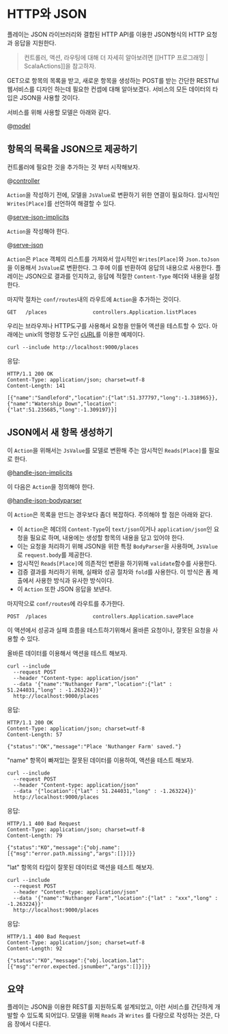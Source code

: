 <!--- Copyright (C) 2009-2015 Typesafe Inc. <http://www.typesafe.com> -->
# HTTP와 JSON

플레이는 JSON 라이브러리와 결합된 HTTP API를 이용한 JSON형식의 HTTP 요청과 응답을 지원한다.

> 컨트롤러, 액션, 라우팅에 대해 더 자세히 알아보려면 [[HTTP 프로그래밍 | ScalaActions]]을 참고하자.

GET으로 항목의 목록을 받고, 새로운 항목을 생성하는 POST를 받는 간단한 RESTful 웹서비스를 디자인 하는데 필요한 컨셉에 대해 알아보겠다. 서비스의 모든 데이터의 타입은 JSON을 사용할 것이다.

서비스를 위해 사용할 모델은 아래와 같다.

@[model](code/ScalaJsonHttpSpec.scala)

## 항목의 목록을 JSON으로 제공하기

컨트롤러에 필요한 것을 추가하는 것 부터 시작해보자.

@[controller](code/ScalaJsonHttpSpec.scala)

`Action`을 작성하기 전에, 모델을 `JsValue`로 변환하기 위한 연결이 필요하다. 암시적인 `Writes[Place]`를 선언하여 해결할 수 있다.

@[serve-json-implicits](code/ScalaJsonHttpSpec.scala)

`Action`을 작성해야 한다.

@[serve-json](code/ScalaJsonHttpSpec.scala)

`Action`은 `Place` 객체의 리스트를 가져와서 암시적인 `Writes[Place]`와 `Json.toJson`을 이용해서 `JsValue`로 변환한다. 그 후에 이를 반환하여 응답의 내용으로 사용한다. 플레이는 JSON으로 결과를 인지하고, 응답에 적절한 `Content-Type` 헤더와 내용을 설정한다.

마지막 절차는 `conf/routes`내의 라우트에 `Action`을 추가하는 것이다.

```
GET   /places               controllers.Application.listPlaces
```

우리는 브라우져나 HTTP도구를 사용해서 요청을 만들어 액션을 테스트할 수 있다. 아래에는 unix의 명령창 도구인 [cURL](http://curl.haxx.se/)를 이용한 예제이다.

```
curl --include http://localhost:9000/places
```

응답:

```
HTTP/1.1 200 OK
Content-Type: application/json; charset=utf-8
Content-Length: 141

[{"name":"Sandleford","location":{"lat":51.377797,"long":-1.318965}},{"name":"Watership Down","location":{"lat":51.235685,"long":-1.309197}}]
```

## JSON에서 새 항목 생성하기

이 `Action`을 위해서는 `JsValue`를 모델로 변환해 주는 암시적인 `Reads[Place]`를 필요로 한다.

@[handle-json-implicits](code/ScalaJsonHttpSpec.scala)

이 다음은 `Action`을 정의해야 한다.

@[handle-json-bodyparser](code/ScalaJsonHttpSpec.scala)

이 `Action`은 목록을 만드는 경우보다 좀더 복잡하다. 주의해야 할 점은 아래와 같다.

- 이 `Action`은 헤더의 `Content-Type`이 `text/json`이거나 `application/json`인 요청을 필요로 하며, 내용에는 생성할 항목의 내용을 담고 있어야 한다.
- 이는 요청을 처리하기 위해 JSON을 위한 특정 `BodyParser`을 사용하며, `JsValue`로 `request.body`를 제공한다.
- 암시적인 `Reads[Place]`에 의존적인 변환을 하기위해 `validate`함수를 사용한다.
- 검증 결과를 처리하기 위해, 실패와 성공 절차와 `fold`를 사용한다. 이 방식은 폼 제출에서 사용한 방식과 유사한 방식이다.
- 이 `Action` 또한 JSON 응답을 보낸다.

마지막으로 `conf/routes`에 라우트를 추가한다.

```
POST  /places               controllers.Application.savePlace
```

이 액션에서 성공과 실패 흐름을 테스트하기위해서 올바른 요청이나, 잘못된 요청을 사용할 수 있다.

올바른 데이터를 이용해서 액션을 테스트 해보자.

```
curl --include
  --request POST
  --header "Content-type: application/json" 
  --data '{"name":"Nuthanger Farm","location":{"lat" : 51.244031,"long" : -1.263224}}' 
  http://localhost:9000/places
```

응답:

```
HTTP/1.1 200 OK
Content-Type: application/json; charset=utf-8
Content-Length: 57

{"status":"OK","message":"Place 'Nuthanger Farm' saved."}
```

"name" 항목이 빠져있는 잘못된 데이터를 이용하여, 액션을 테스트 해보자.

```
curl --include
  --request POST
  --header "Content-type: application/json"
  --data '{"location":{"lat" : 51.244031,"long" : -1.263224}}' 
  http://localhost:9000/places
```

응답:

```
HTTP/1.1 400 Bad Request
Content-Type: application/json; charset=utf-8
Content-Length: 79

{"status":"KO","message":{"obj.name":[{"msg":"error.path.missing","args":[]}]}}
```
"lat" 항목의 타입이 잘못된 데이터로 액션을 테스트 해보자.

```
curl --include
  --request POST
  --header "Content-type: application/json" 
  --data '{"name":"Nuthanger Farm","location":{"lat" : "xxx","long" : -1.263224}}' 
  http://localhost:9000/places
```
응답:

```
HTTP/1.1 400 Bad Request
Content-Type: application/json; charset=utf-8
Content-Length: 92

{"status":"KO","message":{"obj.location.lat":[{"msg":"error.expected.jsnumber","args":[]}]}}
```

## 요약
플레이는 JSON을 이용한 REST를 지원하도록 설계되었고, 이런 서비스를 간단하게 개발할 수 있도록 되어있다. 모델을 위해 `Reads` 과 `Writes` 를 다량으로 작성하는 것은, 다음 장에서 다룬다.

